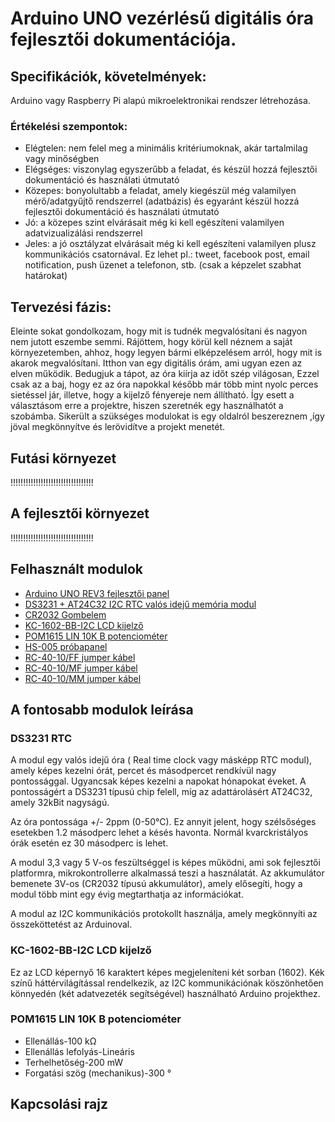# Arduino UNO vezérlésű digitális óra fejlesztői dokumentációja.

## Specifikációk, követelmények:
Arduino vagy Raspberry Pi alapú mikroelektronikai rendszer létrehozása.

### Értékelési szempontok:
- Elégtelen: nem felel meg a minimális kritériumoknak, akár tartalmilag vagy minőségben
- Elégséges: viszonylag egyszerűbb a feladat, és készül hozzá fejlesztői dokumentáció és használati útmutató
- Közepes: bonyolultabb a feladat, amely kiegészül még valamilyen mérő/adatgyűjtő rendszerrel (adatbázis) és egyaránt készül hozzá fejlesztői dokumentáció és használati útmutató
- Jó: a közepes szint elvárásait még ki kell egészíteni valamilyen adatvizualizálási rendszerrel
- Jeles: a jó osztályzat elvárásait még ki kell egészíteni valamilyen plusz kommunikációs csatornával. Ez lehet pl.: tweet, facebook post, email notification, push üzenet a telefonon, stb. (csak a képzelet szabhat határokat)

## Tervezési fázis:
Eleinte sokat gondolkozam, hogy mit is tudnék megvalósítani és nagyon nem jutott eszembe semmi. Rájöttem, hogy körül kell néznem a saját környezetemben, ahhoz, hogy legyen bármi elképzelésem arról, hogy mit is akarok megvalósítani. Itthon van egy digitális órám, ami ugyan ezen az elven működik. Bedugjuk a tápot, az óra kiírja az időt szép világosan, Ezzel csak az a baj, hogy ez az óra napokkal később már több mint nyolc perces sietéssel jár, illetve, hogy a kijelző fényereje nem állítható. Így esett a választásom erre a projektre, hiszen szeretnék egy használhatót a szobámba. Sikerült a szükséges modulokat is egy oldalról beszereznem ,így jöval megkönnyítve és lerövidítve a projekt menetét.

## Futási környezet
!!!!!!!!!!!!!!!!!!!!!!!!!!!!!!!!!

## A fejlesztői környezet
!!!!!!!!!!!!!!!!!!!!!!!!!!!!!!!!!

## Felhasznált modulok
- [Arduino UNO REV3 fejlesztői panel](https://www.hestore.hu/prod_10035528.html)
- [DS3231 + AT24C32 I2C RTC valós idejű memória modul](https://www.hestore.hu/prod_10038042.html)
- [CR2032 Gombelem](https://www.hestore.hu/prod_10042619.html)
- [KC-1602-BB-I2C LCD kijelző](https://www.hestore.hu/prod_10042987.html)
- [POM1615 LIN 10K B potenciométer](https://www.hestore.hu/prod_10027737.html)
- [HS-005 próbapanel](https://www.hestore.hu/prod_10043091.html)
- [RC-40-10/FF jumper kábel](https://www.hestore.hu/prod_10036627.html)
- [RC-40-10/MF jumper kábel](https://www.hestore.hu/prod_10036628.html)
- [RC-40-10/MM jumper kábel](https://www.hestore.hu/prod_10036629.html)

## A fontosabb modulok leírása
### DS3231 RTC
A modul egy valós idejű óra ( Real time clock vagy másképp RTC modul), amely képes kezelni órát, percet és másodpercet rendkívül nagy pontossággal. Ugyancsak képes kezelni a napokat hónapokat éveket. A pontosságért a DS3231 típusú chip felell, míg az adattárolásért AT24C32, amely 32kBit nagyságú.

Az óra pontossága +/- 2ppm (0-50°C). Ez annyit jelent, hogy szélsőséges esetekben 1.2 másodperc lehet a késés havonta. Normál kvarckristályos órák esetén ez 30 másodperc is lehet.

A modul 3,3 vagy 5 V-os feszültséggel is képes működni, ami sok fejlesztői platformra, mikrokontrollerre alkalmassá teszi a használatát. Az akkumulátor bemenete 3V-os (CR2032 típusú akkumulátor), amely elősegíti, hogy a modul több mint egy évig megtarthatja az információkat.

A modul az I2C kommunikációs protokollt használja, amely megkönnyíti az összeköttetést az Arduinoval.

### KC-1602-BB-I2C LCD kijelző
Ez az LCD képernyő 16 karaktert képes megjeleníteni két sorban (1602).
Kék színű háttérvilágítással rendelkezik, az I2C kommunikációnak köszönhetően könnyedén
(két adatvezeték segítségével) használható Arduino projekthez.

### POM1615 LIN 10K B potenciométer
- Ellenállás-100 kΩ	
- Ellenállás lefolyás-Lineáris
- Terhelhetőség-200 mW
- Forgatási szög (mechanikus)-300 °

## Kapcsolási rajz
